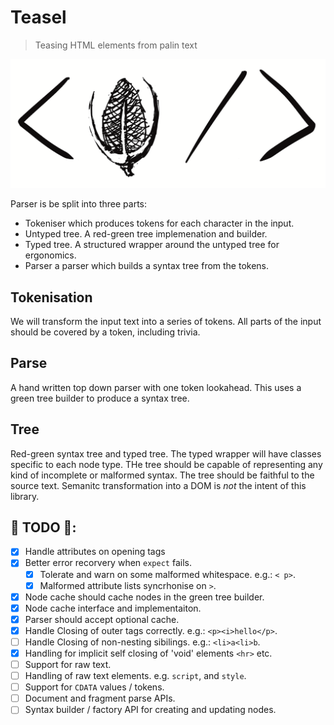 # Teasel

> Teasing HTML elements from palin text

![Logo](assets/logo.png)

Parser is be split into three parts:

 * Tokeniser which produces tokens for each character in the input.
 * Untyped tree. A red-green tree implemenation and builder.
 * Typed tree. A structured wrapper around the untyped tree for ergonomics.
 * Parser a parser which builds a syntax tree from the tokens.

## Tokenisation

We will transform the input text into a series of tokens. All parts of the input
should be covered by a token, including trivia.

## Parse

A hand written top down parser with one token lookahead. This uses a green tree
builder to produce a syntax tree.

## Tree

Red-green syntax tree and typed tree. The typed wrapper will have classes
specific to each node type. THe tree should be capable of representing any kind
of incomplete or malformed syntax. The tree should be faithful to the source
text. Semanitc transformation into a DOM is _not_ the intent of this library.

## 🐲 TODO 🐲:

 * [x] Handle attributes on opening tags
 * [x] Better error recorvery when `expect` fails.
   * [x] Tolerate and warn on some malformed whitespace. e.g.: `< p>`.
   * [x] Malformed attribute lists syncrhonise on `>`.
 * [x] Node cache should cache nodes in the green tree builder.
  * [x] Node cache interface and implementaiton.
  * [x] Parser should accept optional cache.
 * [x] Handle Closing of outer tags correctly. e.g.: `<p><i>hello</p>`.
 * [ ] Handle Closing of non-nesting sibilings. e.g.: `<li>a<li>b`.
 * [x] Handling for implicit self closing of 'void' elements `<hr>` etc.
 * [ ] Support for raw text.
  * [ ] Handling of raw text elements. e.g. `script`, and `style`.
  * [ ] Support for `CDATA` values / tokens.
 * [ ] Document and fragment parse APIs.
 * [ ] Syntax builder / factory API for creating and updating nodes.
